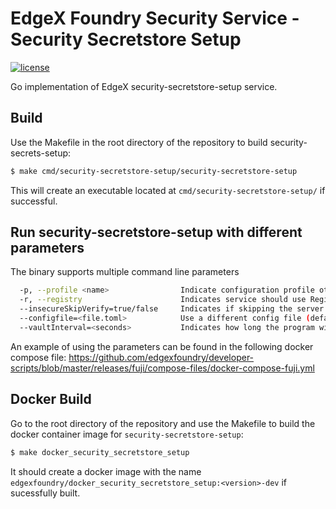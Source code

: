 # EdgeX Foundry Security Service - Security Secretstore Setup
[![license](https://img.shields.io/badge/license-Apache%20v2.0-blue.svg)](LICENSE)

Go implementation of EdgeX security-secretstore-setup service.

## Build

Use the Makefile in the root directory of the repository to build  security-secrets-setup:

```sh
$ make cmd/security-secretstore-setup/security-secretstore-setup
```

This will create an executable located at `cmd/security-secretstore-setup/` if successful.

## Run security-secretstore-setup with different parameters

The binary supports multiple command line parameters 

```sh
  -p, --profile <name>                Indicate configuration profile other than default
  -r, --registry                      Indicates service should use Registry
  --insecureSkipVerify=true/false     Indicates if skipping the server side SSL cert verifcation, similar to -k of curl
  --configfile=<file.toml>            Use a different config file (default: res/configuration.toml)
  --vaultInterval=<seconds>           Indicates how long the program will pause between vault initialization attempts until it succeeds
```

An example of using the parameters can be found in the following docker compose 
file: 
https://github.com/edgexfoundry/developer-scripts/blob/master/releases/fuji/compose-files/docker-compose-fuji.yml

## Docker Build

Go to the root directory of the repository and use the Makefile to build the docker container image for `security-secretstore-setup`:

```sh
$ make docker_security_secretstore_setup
```

It should create a docker image with the name `edgexfoundry/docker_security_secretstore_setup:<version>-dev` if sucessfully built.
